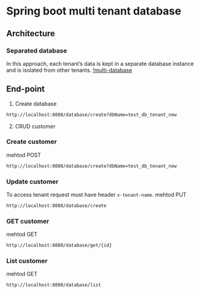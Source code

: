 # Spring boot multi tenant database

## Architecture
### Separated database
In this approach, each tenant’s data is kept in a separate database instance and is isolated from other tenants.
[!multi-database](https://www.baeldung.com/wp-content/uploads/2022/08/database_per_tenant.png)

## End-point
1. Create database
```bash
http://localhost:8080/database/create?dbName=test_db_tenant_new
```

2. CRUD customer
### Create customer
mehtod POST
```bash
http://localhost:8080/database/create?dbName=test_db_tenant_new
```
### Update customer
To access tenant request must have header ```x-tenant-name```.
mehtod PUT
```bash
http://localhost:8080/database/create
```
### GET customer
mehtod GET
```bash
http://localhost:8080/database/get/{id}
```
### List customer
mehtod GET
```bash
http://localhost:8080/database/list
```

 

